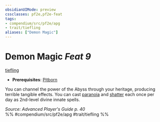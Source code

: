 ```yaml
---
obsidianUIMode: preview
cssclasses: pf2e,pf2e-feat
tags:
- compendium/src/pf2e/apg
- trait/tiefling
aliases: ["Demon Magic"]
---
```

# Demon Magic  *Feat 9*  
[tiefling](rules/traits/tiefling-b1.md "Tiefling Ancestry & Heritage Trait")  

- **Prerequisites**: [Pitborn](compendium/feats/pitborn-apg.md)

You can channel the power of the Abyss through your heritage, producing terrible tangible effects. You can cast [paranoia](compendium/spells/paranoia.md) and [shatter](compendium/spells/shatter.md) each once per day as 2nd-level divine innate spells.

*Source: Advanced Player's Guide p. 40*  
%% #compendium/src/pf2e/apg #trait/tiefling %%